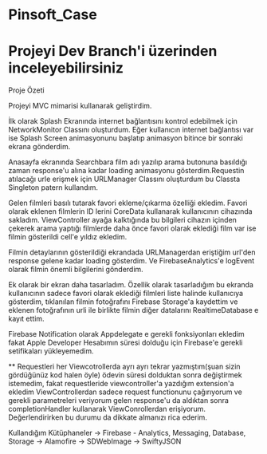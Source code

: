 # Pinsoft_Case

# Projeyi Dev Branch'i üzerinden inceleyebilirsiniz

Proje Özeti

Projeyi MVC mimarisi kullanarak geliştirdim.

İlk olarak Splash Ekranında internet bağlantısını kontrol edebilmek için NetworkMonitor Classını oluşturdum. Eğer kullanıcın internet bağlantısı var ise Splash Screen animasyonunu başlatıp animasyon bitince bir sonraki ekrana gönderdim.

Anasayfa ekranında Searchbara film adı yazılıp arama butonuna basıldığı zaman response'u alına kadar loading animasyonu gösterdim.Requestin atılacağı urle erişmek için URLManager Classını oluşturdum bu Classta Singleton patern kullandım.

Gelen filmleri basılı tutarak favori ekleme/çıkarma özelliği ekledim. Favori olarak eklenen filmlerin ID lerini CoreData kullanarak kullanıcının cihazında sakladım. ViewController ayağa kalktığında bu bilgileri cihazın içinden çekerek arama yaptığı filmlerde daha önce favori olarak eklediği film var ise filmin gösterildi cell'e yıldız ekledim.

Filmin detaylarının gösterildiği ekrandada URLManagerdan eriştiğim url'den response gelene kadar loading gösterdim. Ve FirebaseAnalytics'e logEvent olarak filmin önemli bilgilerini gönderdim.

Ek olarak bir ekran daha tasarladım. Özellik olarak tasarladığım bu ekranda kullanıcının sadece favori olarak eklediği filmleri liste halinde kullanıcıya gösterdim, tıklanılan filmin fotoğrafını Firebase Storage'a kaydettim ve eklenen fotoğrafının urli ile birlikte filmin diğer datalarını RealtimeDatabase e kayıt ettim.

Firebase Notification olarak Appdelegate e gerekli fonksiyonları ekledim fakat Apple Developer Hesabımın süresi dolduğu için Firebase'e gerekli setifikaları yükleyemedim.

** Requestleri her Viewcotrollerda ayrı ayrı tekrar yazmıştım(şuan sizin gördüğünüz kod halen öyle) ödevin süresi dolduktan sonra değiştirmek istemedim, fakat requestleride viewcontroller'a yazdığım extension'a ekledim ViewControllerdan sadece request functionunu çağırıyorum ve gerekli parametreleri veriyorum gelen response'u da aldıktan sonra completionHandler kullanarak ViewConrollerdan erişiyorum. Değerlendirirken bu durumu da dikkate almanızı rica ederim.

Kullandığım Kütüphaneler
-> Firebase -  Analytics, Messaging, Database, Storage
-> Alamofire
-> SDWebImage
-> SwiftyJSON

